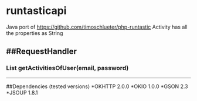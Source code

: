 runtasticapi
============

Java port of https://github.com/timoschlueter/php-runtastic
Activity has all the properties as String

##RequestHandler 
---
### List<Activity> getActivitiesOfUser(email, password)

***
##Dependencies
(tested versions)
*OKHTTP 2.0.0
*OKIO 1.0.0
*GSON 2.3
*JSOUP 1.8.1	
